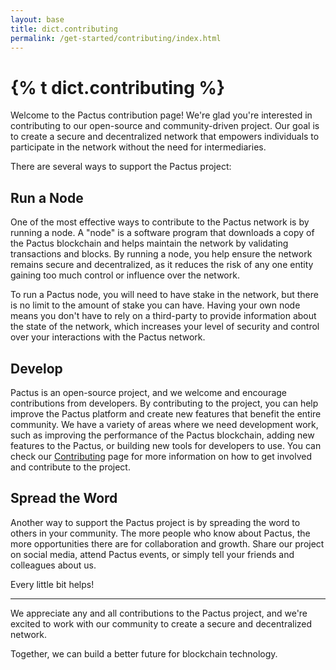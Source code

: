 ```yaml
---
layout: base
title: dict.contributing
permalink: /get-started/contributing/index.html
---
```


# {% t dict.contributing %}

Welcome to the Pactus contribution page!
We're glad you're interested in contributing to our open-source and community-driven project.
Our goal is to create a secure and decentralized network that empowers individuals to participate
in the network without the need for intermediaries.

There are several ways to support the Pactus project:

## Run a Node

One of the most effective ways to contribute to the Pactus network is by running a node.
A "node" is a software program that downloads a copy of the Pactus blockchain and helps maintain the network
by validating transactions and blocks.
By running a node, you help ensure the network remains secure and decentralized, as it reduces the risk of
any one entity gaining too much control or influence over the network.

To run a Pactus node, you will need to have stake in the network, but there is no limit to the amount of stake you can have.
Having your own node means you don't have to rely on a third-party to provide information about the state of the network,
which increases your level of security and control over your interactions with the Pactus network.

## Develop

Pactus is an open-source project, and we welcome and encourage contributions from developers.
By contributing to the project, you can help improve the Pactus platform and create new features that
benefit the entire community.
We have a variety of areas where we need development work, such as improving the performance of the Pactus blockchain,
adding new features to the Pactus, or building new tools for developers to use.
You can check our [Contributing](https://github.com/pactus-project/pactus/blob/main/.github/CONTRIBUTING.md) page
for more information on how to get involved and contribute to the project.

## Spread the Word

Another way to support the Pactus project is by spreading the word to others in your community.
The more people who know about Pactus, the more opportunities there are for collaboration and growth.
Share our project on social media, attend Pactus events, or simply tell your friends and colleagues about us.

Every little bit helps!

---

We appreciate any and all contributions to the Pactus project, and we're excited to work with our community to
create a secure and decentralized network.

Together, we can build a better future for blockchain technology.
